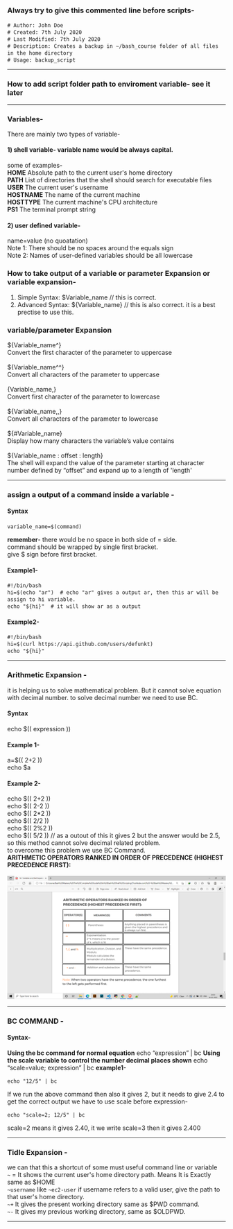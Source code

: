 ### Always try to give this commented line before scripts-
```
# Author: John Doe
# Created: 7th July 2020
# Last Modified: 7th July 2020
# Description: Creates a backup in ~/bash_course folder of all files in the home directory
# Usage: backup_script
```
---
### How to add script folder path to enviroment variable-   see it later
                 
---
### Variables-
There are mainly two types of variable-  </br>
#### 1) shell variable- variable name would be always capital. </br>
some of examples- </br>
**HOME** Absolute path to the current user's home directory  </br>
**PATH** List of directories that the shell should search for executable files  </br>
**USER** The current user's username  </br>
**HOSTNAME** The name of the current machine  </br>
**HOSTTYPE** The current machine's CPU architecture  </br>
**PS1** The terminal prompt string  </br>
#### 2) user defined variable-  </br>
name=value (no quoatation)</br>
Note 1: There should be no spaces around the equals sign </br>
Note 2: Names of user-defined variables should be all lowercase </br>
### How to take output of a variable or parameter Expansion or variable expansion-
1) Simple Syntax: $Variable_name     // this is correct.  </br>
2) Advanced Syntax: ${Variable_name}  // this is also correct. it is a best prectise to use this.
### variable/parameter Expansion 
${Variable_name^} </br>
Convert the first character of the parameter to uppercase </br>
</br>
${Variable_name^^} </br>
Convert all characters of the parameter to uppercase </br>
</br>
{Variable_name,} </br>
Convert first character of the parameter to lowercase </br>
</br>
${Variable_name,,} </br>
Convert all characters of the parameter to lowercase </br>
</br>
${#Variable_name} </br>
Display how many characters the variable’s value contains </br>
</br>
${Variable_name : offset : length} </br>
The shell will expand the value of the parameter starting at
character number defined by “offset” and expand up to a length
of 'length'

---
### assign a output of a command inside a variable -
#### Syntax
```
variable_name=$(command)
```
**remember**- there would be no space in both side of = side.<br /> command should be wrapped by single first bracket.<br /> give $ sign before first bracket.
#### Example1-
```
#!/bin/bash
hi=$(echo "ar")  # echo "ar" gives a output ar, then this ar will be assign to hi variable.
echo "${hi}"  # it will show ar as a output
```
#### Example2-
```
#!/bin/bash
hi=$(curl https://api.github.com/users/defunkt)
echo "${hi}"
```
---
### Arithmetic Expansion -
it is helping us to solve mathematical problem. But it cannot solve equation with decimal number. to solve decimal number we need to use BC.
#### Syntax
echo $(( expression ))
#### Example 1-
a=$(( 2+2 )) </br>
echo $a
#### Example 2-
echo $(( 2+2 )) </br> 
echo $(( 2-2 )) </br>
echo $(( 2*2 )) </br>
echo $(( 2/2 )) </br>
echo $(( 2%2 )) </br>
echo $(( 5/2 )) // as a outout of this it gives 2 but the answer would be 2.5, so this method cannot solve decimal related problem. </br>
                   to overcome this problem we use BC Command.
</br>
**ARITHMETIC OPERATORS RANKED IN ORDER OF PRECEDENCE (HIGHEST PRECEDENCE FIRST):** </br>
</br>
![Name](https://github.com/arghya-roy/bash_script/blob/main/Screenshot%20(364).png "i")

---
### BC COMMAND -
#### Syntax-
**Using the bc command for normal equation**
echo “expression” | bc
**Using the scale variable to control the number decimal places shown**
echo “scale=value; expression” | bc
**example1-**
```
echo "12/5" | bc
```
If we run the above command then also it gives 2, but it needs to give 2.4
to get the correct output we have to use scale before expression-
```
echo "scale=2; 12/5" | bc
```
scale=2 means it gives 2.40, it we write scale=3 then it gives 2.400

---
### Tidle Expansion -
we can that this a shortcut of some must useful command line or variable </br>
`~` = It shows the current user's home directory path. Means It is Exactly same as $HOME </br>
`~username` like `~ec2-user` if username refers to a valid user, give the path to that 
user's home directory. </br>
`~+` It gives the present working directory same as $PWD command. </br>
`~-` It gives my previous working directory, same as $OLDPWD. </br>

---

